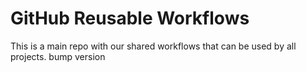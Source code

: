 # GitHub Reusable Workflows

This is a main repo with our shared workflows that can be used by all projects.
bump version
